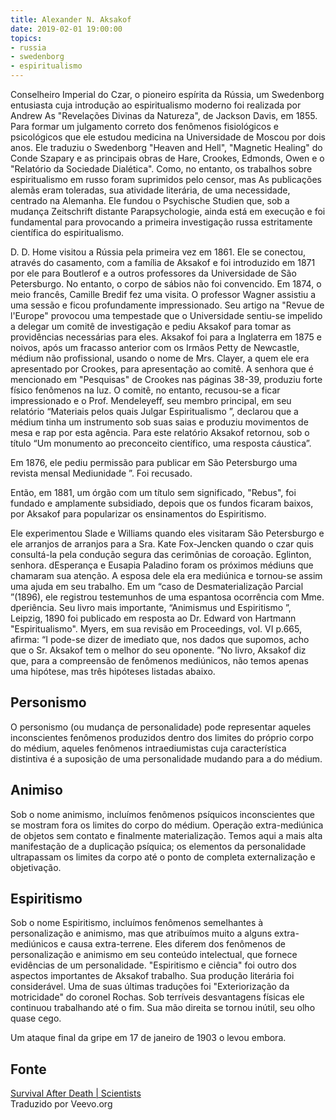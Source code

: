 ```yaml
---
title: Alexander N. Aksakof
date: 2019-02-01 19:00:00
topics:
- russia
- swedenborg
- espiritualismo
---
```


Conselheiro Imperial do Czar, o pioneiro espírita da Rússia, um Swedenborg
entusiasta cuja introdução ao espiritualismo moderno foi realizada por Andrew As
"Revelações Divinas da Natureza", de Jackson Davis, em 1855. Para formar um
julgamento correto dos fenômenos fisiológicos e psicológicos que ele estudou
medicina na Universidade de Moscou por dois anos. Ele traduziu o Swedenborg
"Heaven and Hell", "Magnetic Healing" do Conde Szapary e as principais obras de
Hare, Crookes, Edmonds, Owen e o "Relatório da Sociedade Dialética".  Como, no
entanto, os trabalhos sobre espiritualismo em russo foram suprimidos pelo
censor, mas As publicações alemãs eram toleradas, sua atividade literária, de
uma necessidade, centrado na Alemanha. Ele fundou o Psychische Studien que, sob
a mudança Zeitschrift distante Parapsychologie, ainda está em execução e foi
fundamental para provocando a primeira investigação russa estritamente
científica do espiritualismo.

D. D. Home visitou a Rússia pela primeira vez em 1861. Ele se conectou, através
do casamento, com a família de Aksakof e foi introduzido em 1871 por ele para
Boutlerof e a outros professores da Universidade de São Petersburgo.  No
entanto, o corpo de sábios não foi convencido. Em 1874, o meio francês, Camille
Bredif fez uma visita. O professor Wagner assistiu a uma sessão e ficou
profundamente impressionado. Seu artigo na "Revue de l'Europe" provocou uma
tempestade que o Universidade sentiu-se impelido a delegar um comitê de
investigação e pediu Aksakof para tomar as providências necessárias para eles.
Aksakof foi para a Inglaterra em 1875 e noivos, após um fracasso anterior com os
Irmãos Petty de Newcastle, médium não profissional, usando o nome de Mrs.
Clayer, a quem ele era apresentado por Crookes, para apresentação ao comitê. A
senhora que é mencionado em "Pesquisas" de Crookes nas páginas 38-39, produziu
forte físico fenômenos na luz. O comitê, no entanto, recusou-se a ficar
impressionado e o Prof.  Mendeleyeff, seu membro principal, em seu relatório
“Materiais pelos quais Julgar Espiritualismo ”, declarou que a médium tinha um
instrumento sob suas saias e produziu movimentos de mesa e rap por esta agência.
Para este relatório Aksakof retornou, sob o título “Um monumento ao preconceito
científico, uma resposta cáustica”.

Em 1876, ele pediu permissão para publicar em São Petersburgo uma revista mensal
Mediunidade ”. Foi recusado.

Então, em 1881, um órgão com um título sem significado, "Rebus", foi fundado e
amplamente subsidiado, depois que os fundos ficaram baixos, por Aksakof para
popularizar os ensinamentos do Espiritismo.

Ele experimentou Slade e Williams quando eles visitaram São Petersburgo e ele
arranjos de arranjos para a Sra. Kate Fox-Jencken quando o czar quis consultá-la
pela condução segura das cerimônias de coroação. Eglinton, senhora. dEsperança e
Eusapia Paladino foram os próximos médiuns que chamaram sua atenção. A esposa
dele ela era mediúnica e tornou-se assim uma ajuda em seu trabalho. Em um “caso
de Desmaterialização Parcial ”(1896), ele registrou testemunhos de uma espantosa
ocorrência com Mme. dperiência. Seu livro mais importante, “Animismus und
Espiritismo ”, Leipzig, 1890 foi publicado em resposta ao Dr. Edward von
Hartmann "Espiritualismo". Myers, em sua revisão em Proceedings, vol. VI p.665,
afirma: “I pode-se dizer de imediato que, nos dados que supomos, acho que o Sr.
Aksakof tem o melhor do seu oponente. ”No livro, Aksakof diz que, para a
compreensão de fenômenos mediúnicos, não temos apenas uma hipótese, mas três
hipóteses listadas abaixo.

## Personismo
O personismo (ou mudança de personalidade) pode representar aqueles inconscientes
fenômenos produzidos dentro dos limites do próprio corpo do médium, aqueles
fenômenos intraediumistas cuja característica distintiva é a
suposição de uma personalidade mudando para a do médium. 

## Animiso
Sob o nome
animismo, incluímos fenômenos psíquicos inconscientes que se mostram fora
os limites do corpo do médium. Operação extra-mediúnica de objetos sem
contato e finalmente materialização. Temos aqui a mais alta manifestação de
a duplicação psíquica; os elementos da personalidade ultrapassam os limites da
corpo até o ponto de completa externalização e objetivação. 

## Espiritismo
Sob o nome Espiritismo, incluímos fenômenos semelhantes à personalização e
animismo, mas que atribuímos muito a alguns extra-mediúnicos e causa
extra-terrene. Eles diferem dos fenômenos de personalização e animismo em seu
conteúdo intelectual, que fornece evidências de um personalidade. "Espiritismo e
ciência" foi outro dos aspectos importantes de Aksakof trabalho. Sua produção
literária foi considerável. Uma de suas últimas traduções foi "Exteriorização da
motricidade" do coronel Rochas. Sob terríveis desvantagens físicas ele continuou
trabalhando até o fim. Sua mão direita se tornou inútil, seu olho quase cego. 

Um ataque final da gripe em 17 de janeiro de 1903 o levou embora.

## Fonte
[Survival After Death | Scientists](http://www.survivalafterdeath.org/scientists/1.htm)  
Traduzido por Veevo.org

